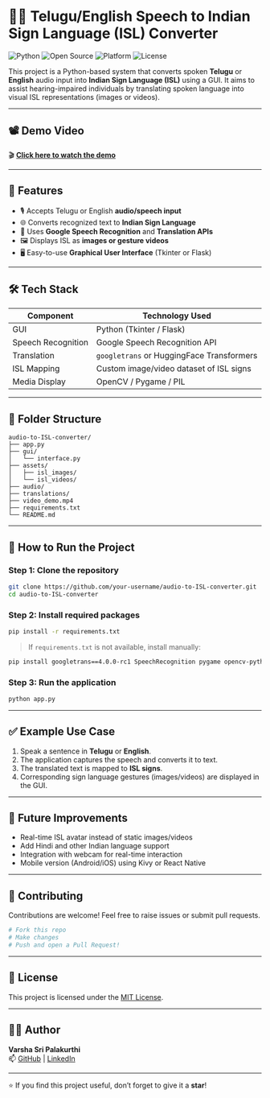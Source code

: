 # 🧏‍♀️ Telugu/English Speech to Indian Sign Language (ISL) Converter

![Python](https://img.shields.io/badge/Python-3.8+-blue.svg)
![Open Source](https://img.shields.io/badge/Open--Source-Yes-brightgreen)
![Platform](https://img.shields.io/badge/Platform-Windows%20%7C%20Linux%20%7C%20Mac-informational)
![License](https://img.shields.io/badge/License-MIT-yellow)

This project is a Python-based system that converts spoken **Telugu** or **English** audio input into **Indian Sign Language (ISL)** using a GUI. It aims to assist hearing-impaired individuals by translating spoken language into visual ISL representations (images or videos).

---

## 📽️ Demo Video

🎬 **[Click here to watch the demo](https://drive.google.com/file/d/18dZlZ3wVCFXtQ3FmpiGTppyU1ZKdfgl5/view?usp=drive_link)** 

---

## 🌟 Features

- 🎙️ Accepts Telugu or English **audio/speech input**
- 🌐 Converts recognized text to **Indian Sign Language**
- 🧠 Uses **Google Speech Recognition** and **Translation APIs**
- 🖼️ Displays ISL as **images or gesture videos**
- 🖥️ Easy-to-use **Graphical User Interface** (Tkinter or Flask)

---

## 🛠️ Tech Stack

| Component        | Technology Used                          |
|------------------|-------------------------------------------|
| GUI              | Python (Tkinter / Flask)                 |
| Speech Recognition | Google Speech Recognition API           |
| Translation      | `googletrans` or HuggingFace Transformers |
| ISL Mapping      | Custom image/video dataset of ISL signs  |
| Media Display    | OpenCV / Pygame / PIL                    |

---

## 📁 Folder Structure

```
audio-to-ISL-converter/
├── app.py
├── gui/
│   └── interface.py
├── assets/
│   ├── isl_images/
│   └── isl_videos/
├── audio/
├── translations/
├── video_demo.mp4
├── requirements.txt
└── README.md
```

---

## 🚀 How to Run the Project

### Step 1: Clone the repository

```bash
git clone https://github.com/your-username/audio-to-ISL-converter.git
cd audio-to-ISL-converter
```

### Step 2: Install required packages

```bash
pip install -r requirements.txt
```

> If `requirements.txt` is not available, install manually:
```bash
pip install googletrans==4.0.0-rc1 SpeechRecognition pygame opencv-python pillow nltk
```

### Step 3: Run the application

```bash
python app.py
```

---

## ✅ Example Use Case

1. Speak a sentence in **Telugu** or **English**.
2. The application captures the speech and converts it to text.
3. The translated text is mapped to **ISL signs**.
4. Corresponding sign language gestures (images/videos) are displayed in the GUI.

---

## 🚧 Future Improvements

- Real-time ISL avatar instead of static images/videos
- Add Hindi and other Indian language support
- Integration with webcam for real-time interaction
- Mobile version (Android/iOS) using Kivy or React Native

---

## 🤝 Contributing

Contributions are welcome! Feel free to raise issues or submit pull requests.

```bash
# Fork this repo
# Make changes
# Push and open a Pull Request!
```

---

## 📜 License

This project is licensed under the [MIT License](LICENSE).

---

## 🙋‍♀️ Author

**Varsha Sri Palakurthi**  
📫 [GitHub](https://github.com/varshasric4) | [LinkedIn](https://linkedin.com/in/varshasrip)

---

⭐ If you find this project useful, don’t forget to give it a **star**!
